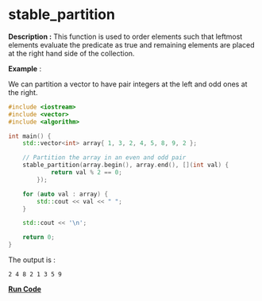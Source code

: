 # stable\_partition

**Description :** This function is used to order elements such that leftmost elements evaluate the predicate as true and remaining elements are placed at the right hand side of the collection.

**Example** :

We can partition a vector to have pair integers at the left and odd ones at the right.

```cpp
#include <iostream>
#include <vector>
#include <algorithm>

int main() {
    std::vector<int> array{ 1, 3, 2, 4, 5, 8, 9, 2 };

    // Partition the array in an even and odd pair
    stable_partition(array.begin(), array.end(), [](int val) {
            return val % 2 == 0;
        });

    for (auto val : array) {
        std::cout << val << " ";
    }

    std::cout << '\n';

    return 0;
}
```

The output is :

```
2 4 8 2 1 3 5 9
```

**[Run Code](https://ideone.com/JFOxNU)**
